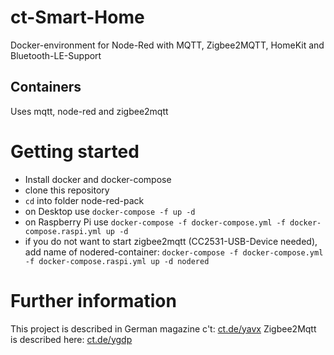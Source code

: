 # ct-Smart-Home
Docker-environment for Node-Red with MQTT, Zigbee2MQTT, HomeKit and Bluetooth-LE-Support

## Containers

Uses mqtt, node-red and zigbee2mqtt

# Getting started
* Install docker and docker-compose
* clone this repository
* `cd` into folder node-red-pack
* on Desktop use `docker-compose -f up -d`
* on Raspberry Pi use `docker-compose -f docker-compose.yml -f docker-compose.raspi.yml up -d`
* if you do not want to start zigbee2mqtt (CC2531-USB-Device needed), add name of nodered-container: `docker-compose -f docker-compose.yml -f docker-compose.raspi.yml up -d nodered`

# Further information
This project is described in German magazine c't: [ct.de/yavx](ct.de/yavx)
Zigbee2Mqtt is described here: [ct.de/ygdp](ct.de/ygdp)

